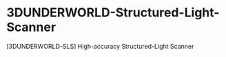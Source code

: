 3DUNDERWORLD-Structured-Light-Scanner
=====================================

[3DUNDERWORLD-SLS] High-accuracy Structured-Light Scanner
